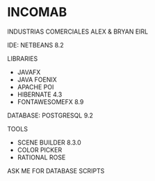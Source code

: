 # INCOMAB
INDUSTRIAS COMERCIALES ALEX &amp; BRYAN EIRL

IDE: NETBEANS 8.2

LIBRARIES
- JAVAFX
- JAVA FOENIX
- APACHE POI
- HIBERNATE 4.3
- FONTAWESOMEFX 8.9

DATABASE: POSTGRESQL 9.2

TOOLS
- SCENE BUILDER 8.3.0
- COLOR PICKER
- RATIONAL ROSE

ASK ME FOR DATABASE SCRIPTS
